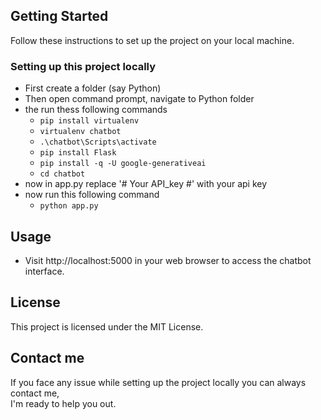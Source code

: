 
## Getting Started
Follow these instructions to set up the project on your local machine.

### Setting up this project locally
- First create a folder (say Python)
- Then open command prompt, navigate to Python folder
- the run thess following commands
  - `pip install virtualenv`
  - `virtualenv chatbot`
  - `.\chatbot\Scripts\activate`
  - `pip install Flask`
  - `pip install -q -U google-generativeai`
  - `cd chatbot`
- now in app.py replace '# Your API_key #' with your api key
- now run this following command
  - `python app.py`
## Usage
- Visit http://localhost:5000 in your web browser to access the chatbot interface.
## License
This project is licensed under the MIT License.
## Contact me
If you face any issue while setting up the project locally you can always contact me, <br>
I'm ready to help you out.
